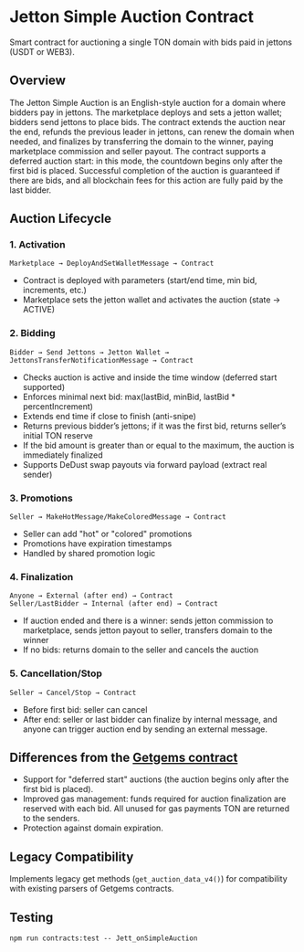 # Jetton Simple Auction Contract

Smart contract for auctioning a single TON domain with bids paid in jettons (USDT or WEB3).

## Overview

The Jetton Simple Auction is an English-style auction for a domain where bidders pay in jettons. The marketplace deploys and sets a jetton wallet; bidders send jettons to place bids. The contract extends the auction near the end, refunds the previous leader in jettons, can renew the domain when needed, and finalizes by transferring the domain to the winner, paying marketplace commission and seller payout.
The contract supports a deferred auction start: in this mode, the countdown begins only after the first bid is placed.
Successful completion of the auction is guaranteed if there are bids, and all blockchain fees for this action are fully paid by the last bidder.

## Auction Lifecycle

### 1. Activation
```
Marketplace → DeployAndSetWalletMessage → Contract
```
- Contract is deployed with parameters (start/end time, min bid, increments, etc.)
- Marketplace sets the jetton wallet and activates the auction (state → ACTIVE)

### 2. Bidding
```
Bidder → Send Jettons → Jetton Wallet → JettonsTransferNotificationMessage → Contract
```
- Checks auction is active and inside the time window (deferred start supported)
- Enforces minimal next bid: max(lastBid, minBid, lastBid * percentIncrement)
- Extends end time if close to finish (anti-snipe)
- Returns previous bidder’s jettons; if it was the first bid, returns seller’s initial TON reserve
- If the bid amount is greater than or equal to the maximum, the auction is immediately finalized
- Supports DeDust swap payouts via forward payload (extract real sender)

### 3. Promotions
```
Seller → MakeHotMessage/MakeColoredMessage → Contract
```
- Seller can add "hot" or "colored" promotions
- Promotions have expiration timestamps
- Handled by shared promotion logic
  
### 4. Finalization
```
Anyone → External (after end) → Contract
Seller/LastBidder → Internal (after end) → Contract
```
- If auction ended and there is a winner: sends jetton commission to marketplace, sends jetton payout to seller, transfers domain to the winner
- If no bids: returns domain to the seller and cancels the auction

### 5. Cancellation/Stop
```
Seller → Cancel/Stop → Contract
```
- Before first bid: seller can cancel
- After end: seller or last bidder can finalize by internal message, and anyone can trigger auction end by sending an external message.

## Differences from the [Getgems contract](https://github.com/getgems-io/nft-contracts/blob/main/packages/contracts/sources/nft-auction-v4r1.func)
- Support for "deferred start" auctions (the auction begins only after the first bid is placed).
- Improved gas management: funds required for auction finalization are reserved with each bid. All unused for gas payments TON are returned to the senders. 
- Protection against domain expiration.

## Legacy Compatibility

Implements legacy get methods (`get_auction_data_v4()`) for compatibility with existing parsers of Getgems contracts.

## Testing

```shell
npm run contracts:test -- Jett_onSimpleAuction
```
